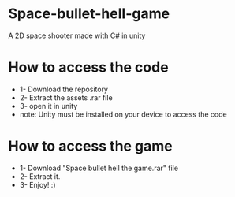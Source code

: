 # Space-bullet-hell-game
A 2D space shooter made with C# in unity

# How to access the code
- 1- Download the repository
- 2- Extract the assets .rar file
- 3- open it in unity
- note: Unity must be installed on your device to access the code

# How to access the game
- 1- Download "Space bullet hell the game.rar" file
- 2- Extract it.
- 3- Enjoy! :)
